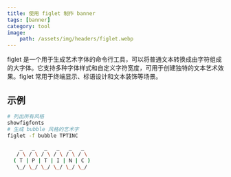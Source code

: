 ```yaml
---
title: 使用 figlet 制作 banner
tags: [banner]
category: tool
image:
    path: /assets/img/headers/figlet.webp
---
```


figlet 是一个用于生成艺术字体的命令行工具，可以将普通文本转换成由字符组成的大字体。它支持多种字体样式和自定义字符宽度，可用于创建独特的文本艺术效果。figlet 常用于终端显示、标语设计和文本装饰等场景。

## 示例

```bash
# 列出所有风格
showfigfonts
# 生成 bubble 风格的艺术字
figlet -f bubble TPTINC

    _   _   _   _   _   _  
   / \ / \ / \ / \ / \ / \ 
  ( T | P | T | I | N | C )
   \_/ \_/ \_/ \_/ \_/ \_/ 
```